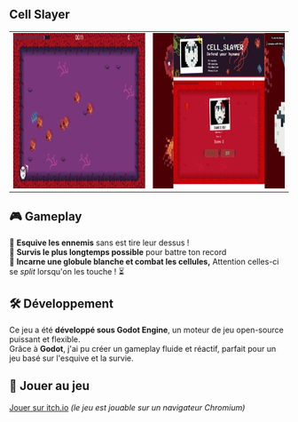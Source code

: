 
## Cell Slayer

<table>
  <tr>
    <td align="center">
      <img src="images/game.png" alt="Game" style="width: 300px; height: 280px;">
    </td>
    <td align="center">
      <img src="images/mort.png" alt="Mort" style="width: 300px; height: 280px;">
    </td>
  </tr>
</table>


## 🎮 Gameplay  

🔹 **Esquive les ennemis** sans est tire leur dessus ! <br>
🔹 **Survis le plus longtemps possible** pour battre ton record  <br>
🔹 **Incarne une globule blanche et combat les cellules,** Attention celles-ci se *split* lorsqu'on les touche ! ⏳  


## 🛠️ Développement  

Ce jeu a été **développé sous Godot Engine**, un moteur de jeu open-source puissant et flexible.  
Grâce à **Godot**, j'ai pu créer un gameplay fluide et réactif, parfait pour un jeu basé sur l'esquive et la survie.  


## 🚀 Jouer au jeu  

[Jouer sur itch.io](https://magillie.itch.io/cell-slayer) *(le jeu est jouable sur un navigateur Chromium)* 
